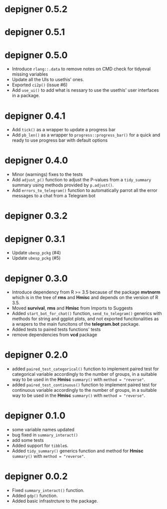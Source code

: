 # depigner 0.5.2

# depigner 0.5.1

# depigner 0.5.0

* Introduce `rlang::.data` to remove notes on CMD check for tidyeval 
  missing variables
* Update all the UIs to usethis' ones.
* Exported `ci2p()` (issue #6)
* Add `use_ui()` to add what is nessary to use the usethis' user
  interfaces in a package.

# depigner 0.4.1

* Add `tick()` as a wrapper to update a progress bar
* Add `pb_len()` as a wrapper to `progress::progress_bar()` for a quick
  and ready to use progress bar with default options

# depigner 0.4.0

* Minor (warnings) fixes to the tests
* Add `adjust_p()` function to adjust the P-values from a
  `tidy_summary` summary using methods provided by `p.adjust()`.
* Add `errors_to_telegram()` function to automatically parrot all the
  error messages to a chat from a Telegram bot

# depigner 0.3.2

# depigner 0.3.1


* Update `ubesp_pckg` (#4)
* Update `ubesp_pckg` (#5)

# depigner 0.3.0

* Introduce dependency from R >= 3.5 because of the package **mvtnorm**
  which is in the tree of **rms** and **Hmisc** and depends on the
  version of R 3.5.
* Moved **survival**, **rms** and **Hmisc** from Imports to Suggests
* Added `start_bot_for_chat()` function, `send_to_telegram()` generics
  with methods for string and ggplot plots, and not exported
  funcitonalities as a wrapers to the main funcitons of the
  **telegram.bot** package.
* Added tests to paired tests functions' tests
* remove dependencies from **vcd** package

# depigner 0.2.0

* added `paired_test_categorical()` function to implement paired test
  for categorical variable accordingly to the number of groups, in a 
  suitable way to be used in the **Hmisc** `summary()` with
  `method = "reverse"`.
* added `paired_test_continuous()` function to implement paired test
  for continuous variable accordingly to the number of groups, in a 
  suitable way to be used in the **Hmisc** `summary()` with
  `method = "reverse"`.

# depigner 0.1.0

* some variable names updated
* bug fixed in `summary_interact()`
* add some tests
* Added support for `tibble`s.
* Added `tidy_summary()` generics function and method for **Hmisc**
  `summary()` with `method = "reverse"`.

# depigner 0.0.2

* Fixed `summary_interact()` function.
* Added `gdp()` function.
* Added basic infrastrcture to the package.
